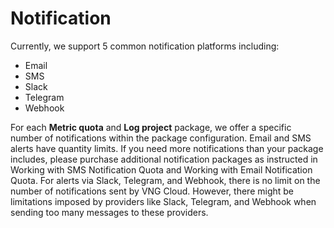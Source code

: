 # Notification

Currently, we support 5 common notification platforms including:

* Email
* SMS
* Slack
* Telegram
* Webhook

For each **Metric quota** and **Log project** package, we offer a specific number of notifications within the package configuration. Email and SMS alerts have quantity limits. If you need more notifications than your package includes, please purchase additional notification packages as instructed in Working with SMS Notification Quota and Working with Email Notification Quota. For alerts via Slack, Telegram, and Webhook, there is no limit on the number of notifications sent by VNG Cloud. However, there might be limitations imposed by providers like Slack, Telegram, and Webhook when sending too many messages to these providers.
